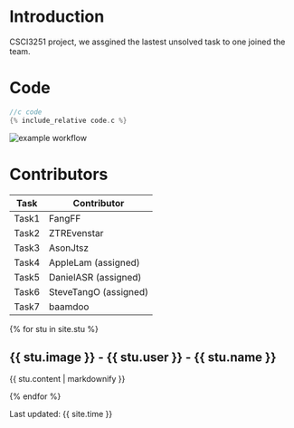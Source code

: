 # Introduction
CSCI3251 project, we assgined the lastest unsolved task to one joined the team.

# Code
```C
//c code
{% include_relative code.c %}
```
![example workflow](https://github.com/csci3251-2022/project-team-d/actions/workflows/c-cpp.yml/badge.svg)


# Contributors

| Task  | Contributor  |
| --- | --- |
| Task1 | FangFF |
| Task2 | ZTREvenstar |
| Task3 | AsonJtsz |
| Task4 | AppleLam (assigned) |
| Task5 | DanielASR (assigned) |
| Task6 | SteveTangO (assigned) |
| Task7 | baamdoo |

{% for stu in site.stu %}
  <h2>{{ stu.image }} - {{ stu.user }} - {{ stu.name }}</h2>
  <p>{{ stu.content | markdownify }}</p>
{% endfor %}

Last updated: {{ site.time }}
